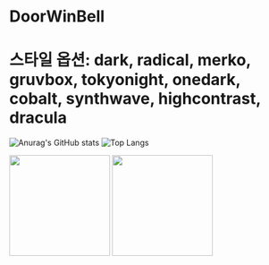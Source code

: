 # DoorWinBell
# 스타일 옵션: dark, radical, merko, gruvbox, tokyonight, onedark, cobalt, synthwave, highcontrast, dracula

![Anurag's GitHub stats](https://github-readme-stats.vercel.app/api?username=msj102525&show_icons=true&theme=dark)
![Top Langs](https://github-readme-stats.vercel.app/api/top-langs/?username=6810779s&layout=compact&theme=tokyonight)

<div>
  <img height="180em" src="https://github-readme-stats-sigma-five.vercel.app/api?username=msj102525&show_icons=true&theme=default&include_all_commits=true&count_private=true"/>
  
  <img height="180em" src="https://github-readme-stats-sigma-five.vercel.app/api/top-langs/?username=msj102525&layout=compact"/>
</div>
